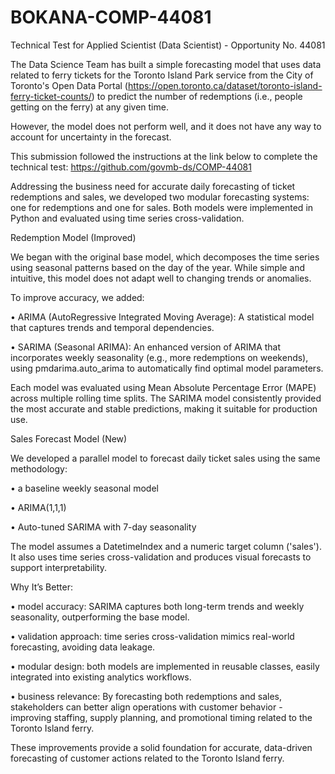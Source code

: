 # BOKANA-COMP-44081
Technical Test for Applied Scientist (Data Scientist) - Opportunity No. 44081

The Data Science Team has built a simple forecasting model that uses data related to ferry tickets for the Toronto Island Park service from the City of Toronto's Open Data Portal (https://open.toronto.ca/dataset/toronto-island-ferry-ticket-counts/) to predict the number of redemptions (i.e., people getting on the ferry) at any given time.

However, the model does not perform well, and it does not have any way to account for uncertainty in the forecast.

This submission followed the instructions at the link below to complete the technical test: 
https://github.com/govmb-ds/COMP-44081 

Addressing the business need for accurate daily forecasting of ticket redemptions and sales, we developed two modular forecasting systems: one for redemptions and one for sales. Both models were implemented in Python and evaluated using time series cross-validation.

Redemption Model (Improved)

We began with the original base model, which decomposes the time series using seasonal patterns based on the day of the year. While simple and intuitive, this model does not adapt well to changing trends or anomalies.

To improve accuracy, we added:

•	ARIMA (AutoRegressive Integrated Moving Average): A statistical model that captures trends and temporal dependencies.

•	SARIMA (Seasonal ARIMA): An enhanced version of ARIMA that incorporates weekly seasonality (e.g., more redemptions on weekends), using pmdarima.auto_arima to automatically find optimal model parameters.

Each model was evaluated using Mean Absolute Percentage Error (MAPE) across multiple rolling time splits. The SARIMA model consistently provided the most accurate and stable predictions, making it suitable for production use.

Sales Forecast Model (New)

We developed a parallel model to forecast daily ticket sales using the same methodology:

•	a baseline weekly seasonal model

•	ARIMA(1,1,1)

•	Auto-tuned SARIMA with 7-day seasonality

The model assumes a DatetimeIndex and a numeric target column ('sales'). It also uses time series cross-validation and produces visual forecasts to support interpretability.

Why It’s Better:

•	model accuracy: SARIMA captures both long-term trends and weekly seasonality, outperforming the base model.

•	validation approach: time series cross-validation mimics real-world forecasting, avoiding data leakage.

•	modular design: both models are implemented in reusable classes, easily integrated into existing analytics workflows.

•	business relevance: By forecasting both redemptions and sales, stakeholders can better align operations with customer behavior - improving staffing, supply planning, and promotional timing related to the Toronto Island ferry.

These improvements provide a solid foundation for accurate, data-driven forecasting of customer actions related to the Toronto Island ferry.

